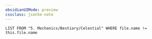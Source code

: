 ```yaml
---
obsidianUIMode: preview
cssclass: json5e-note
---
```

```dataview
LIST FROM "5. Mechanics/Bestiary/Celestial" WHERE file.name != this.file.name
```